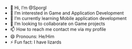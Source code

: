 - 👋 Hi, I’m @Sporgl
- 👀 I’m interested in Game and Application Development  
- 🌱 I’m currently learning Mobile application development
- 💞️ I’m looking to collaborate on Game projects
- 📫 How to reach me contact me via my profile
- 😄 Pronouns: He/Him
- ⚡ Fun fact: I have lizards
